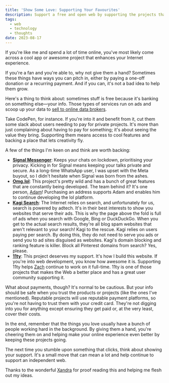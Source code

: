 ```yaml
---
title: 'Show Some Love: Supporting Your Favourites'
description: Support a free and open web by supporting the projects that you love.
tags:
  - web
  - technology
  - thoughts
date: 2023-08-17
---
```


If you're like me and spend a lot of time online, you've most likely come across a cool app or awesome project that enhances your Internet experience.

If you're a fan and you're able to, why not give them a hand? Sometimes these things have ways you can pitch in, either by paying a one-off donation or a recurring payment. And if you can, it's not a bad idea to help them grow.

Here's a thing to think about: sometimes stuff is free because it's banking on something else—your info. Those types of services run on ads and scoop up your data to [sell to online data brokers](https://www.fastcompany.com/90310803/here-are-the-data-brokers-quietly-buying-and-selling-your-personal-information).

Take CodePen, for instance. If you're into it and benefit from it, cut them some slack about users needing to pay for private projects. It's more than just complaining about having to pay for something; it's about seeing the value they bring. Supporting them means access to cool features and backing a place that lets creativity fly.

A few of the things I'm keen on and think are worth backing:

- [**Signal Messenger**](https://signal.org): Keeps your chats on lockdown, prioritising your privacy. Kicking in for Signal means keeping your talks private and secure. As a long-time WhatsApp user, I was upset with the Meta buyout, so I didn't hesitate when Signal was born from the ashes. 
- [**Omg.lol**](https://home.omg.lol): This project's pretty wild and has a bunch of great features that are constantly being developed. The team behind it? It's one person, [Adam](https://adam.omg.lol)! Purchasing an address supports Adam and enables him to continue developing the lol platform.
- [**Kagi Search**](https://kagi.com): The Internet relies on search, and unfortunately for us, search is powered by adtech. It's in their best interests to show you websites that serve their ads. This is why the page above the fold is full of ads when you search with Google, Bing or DuckDuckGo. When you get to the actual search results, they're all blog spam websites that aren't relevant to your search! Kagi to the rescue. Kagi relies on users paying per search. By doing this, they do not need to serve you ads or send you to ad sites disguised as websites. Kagi's domain blocking and ranking feature is killer. Block all Pinterest domains from search? Yes, please.
- [**11ty**](https://www.11ty.dev): This project deserves my support. It's how I build this website. If you're into web development, you know how awesome it is. Supporting 11ty helps [Zach](https://www.zachleat.com) continue to work on it full-time. 11ty is one of those projects that makes the Web a better place and has a great user community supporting it.

What about payments, though? It's normal to be cautious. But your info should be safe when you trust the products or projects (like the ones I've mentioned). Reputable projects will use reputable payment platforms, so you're not having to trust them with your credit card. They're not digging into you for anything except ensuring they get paid or, at the very least, cover their costs.

In the end, remember that the things you love usually have a bunch of people working hard in the background. By giving them a hand, you're cheering them on and helping make your online experience even better by keeping these projects going. 

The next time you stumble upon something that clicks, think about showing your support. It's a small move that can mean a lot and help continue to support an independent web.

Thanks to the wonderful [Xandra](https://xandra.cc/) for proof reading this and helping me flesh out my ideas.
